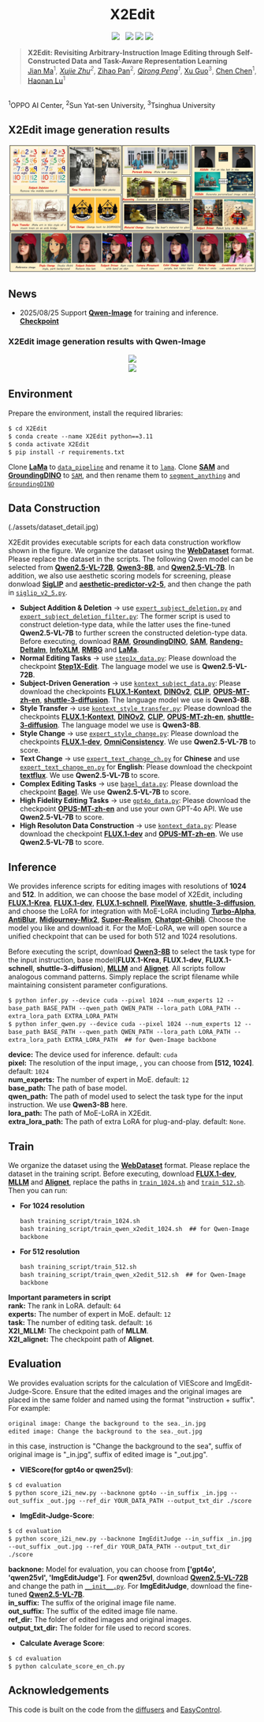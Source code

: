 <div align="center">
  <h1>X2Edit</h1>
<a href='https://arxiv.org/abs/2508.07607'><img src='https://img.shields.io/badge/arXiv-2508.07607-b31b1b.svg'></a> &nbsp;
<a href='https://huggingface.co/datasets/OPPOer/X2Edit-Dataset'><img src='https://img.shields.io/badge/🤗%20HuggingFace-X2Edit Dataset-ffd21f.svg'></a>
<a href='https://huggingface.co/OPPOer/X2Edit'><img src='https://img.shields.io/badge/🤗%20HuggingFace-X2Edit-ffd21f.svg'></a>
<a href='https://www.modelscope.cn/datasets/AIGCer-OPPO/X2Edit-Dataset'><img src='https://img.shields.io/badge/🤖%20ModelScope-X2Edit Dataset-purple.svg'></a>
</div>

> **X2Edit: Revisiting Arbitrary-Instruction Image Editing through Self-Constructed Data and Task-Aware Representation Learning**
> <br>
[Jian Ma](https://scholar.google.com/citations?hl=zh-CN&user=XtzIT8UAAAAJ)<sup>1</sup>*, 
[Xujie Zhu](https://github.com/CVPIE)<sup>2</sup>*,
[Zihao Pan](https://scholar.google.com.hk/citations?user=tXlKGqQAAAAJ&hl=zh-CN)<sup>2</sup>*,
[Qirong Peng](https://scholar.google.com/citations?view_op=list_works&hl=zh-CN&user=gUPpazEAAAAJ)<sup>1</sup>*, 
[Xu Guo](https://github.com/Guoxu1233)<sup>3</sup>, 
[Chen Chen](https://scholar.google.com/citations?user=CANDhfAAAAAJ&hl=zh-CN)<sup>1</sup>,
[Haonan Lu](https://scholar.google.com/citations?user=EPBgKu0AAAAJ&hl=en)<sup>1</sup>
<br>
<sup>1</sup>OPPO AI Center, <sup>2</sup>Sun Yat-sen University, <sup>3</sup>Tsinghua University
<br>


## X2Edit image generation results
<div align="center">
  <img src="assets/X2Edit images.jpg">
</div>


## News
- 2025/08/25 Support **[Qwen-Image](https://github.com/QwenLM/Qwen-Imag)** for training and inference. **[Checkpoint](https://huggingface.co/OPPOer/X2Edit/tree/main/model_qwen_image)**

### X2Edit image generation results with Qwen-Image
<div align="center">
  <img src="assets/qwen-image1.png">
</div>
<div align="center">
  <img src="assets/qwen-image0.png">
</div>


## Environment

Prepare the environment, install the required libraries:

```shell
$ cd X2Edit
$ conda create --name X2Edit python==3.11
$ conda activate X2Edit
$ pip install -r requirements.txt
```

Clone **[LaMa](https://github.com/advimman/lama.git)** to [`data_pipeline`](./data_pipeline) and rename it to [`lama`](./data_pipeline/lama). Clone **[SAM](https://github.com/facebookresearch/segment-anything.git)** and **[GroundingDINO](https://github.com/IDEA-Research/GroundingDINO.git)** to [`SAM`](./data_pipeline/SAM), and then rename them to [`segment_anything`](./data_pipeline/SAM/segment_anything) and [`GroundingDINO`](./data_pipeline/SAM/GroundingDINO)


## Data Construction
(./assets/dataset_detail.jpg)

X2Edit provides executable scripts for each data construction workflow shown in the figure. We organize the dataset using the **[WebDataset](https://github.com/webdataset/webdataset)** format. Please replace the dataset in the scripts. The following Qwen model can be selected from **[Qwen2.5-VL-72B](https://huggingface.co/Qwen/Qwen2.5-VL-72B-Instruct)**, **[Qwen3-8B](https://huggingface.co/Qwen/Qwen3-8B)**, and **[Qwen2.5-VL-7B](https://huggingface.co/datasets/sysuyy/ImgEdit/tree/main/ImgEdit_Judge)**. In addition, we also use aesthetic scoring models for screening, please donwload **[SigLIP](https://huggingface.co/google/siglip-so400m-patch14-384)** and **[aesthetic-predictor-v2-5](https://github.com/discus0434/aesthetic-predictor-v2-5/raw/main/models/aesthetic_predictor_v2_5.pth)**, and then change the path in [`siglip_v2_5.py`](./data_pipeline/aesthetic_predictor_v2_5/siglip_v2_5.py).

- **Subject Addition & Deletion** → use [`expert_subject_deletion.py`](./data_pipeline/expert_subject_deletion.py) and [`expert_subject_deletion_filter.py`](./data_pipeline/expert_subject_deletion_filter.py): The former script is used to construct deletion-type data, while the latter uses the fine-tuned **Qwen2.5-VL-7B** to further screen the constructed deletion-type data. Before executing, download **[RAM](https://huggingface.co/spaces/xinyu1205/recognize-anything/blob/main/ram_swin_large_14m.pth)**, **[GroundingDINO](https://huggingface.co/ShilongLiu/GroundingDINO/blob/main/groundingdino_swint_ogc.pth)**, **[SAM](https://huggingface.co/HCMUE-Research/SAM-vit-h/blob/main/sam_vit_h_4b8939.pth)**, **[Randeng-Deltalm](https://huggingface.co/IDEA-CCNL/Randeng-Deltalm-362M-Zh-En)**, **[InfoXLM](https://huggingface.co/microsoft/infoxlm-base)**, **[RMBG](https://huggingface.co/briaai/RMBG-2.0)** and **[LaMa](https://huggingface.co/smartywu/big-lama)**.
- **Normal Editing Tasks** → use [`step1x_data.py`](./data_pipeline/step1x_data.py): Please download the checkpoint **[Step1X-Edit](https://huggingface.co/stepfun-ai/Step1X-Edit)**. The language model we use is **Qwen2.5-VL-72B**.
- **Subject-Driven Generation** → use [`kontext_subject_data.py`](./data_pipeline/kontext_subject_data.py): Please download the checkpoints **[FLUX.1-Kontext](https://huggingface.co/black-forest-labs/FLUX.1-Kontext-dev)**, **[DINOv2](https://huggingface.co/facebook/dinov2-giant)**, **[CLIP](https://huggingface.co/openai/clip-vit-large-patch14)**, **[OPUS-MT-zh-en](https://huggingface.co/Helsinki-NLP/opus-mt-zh-en)**, **[shuttle-3-diffusion](https://huggingface.co/shuttleai/shuttle-3-diffusion)**. The language model we use is **Qwen3-8B**.
- **Style Transfer** → use [`kontext_style_transfer.py`](./data_pipeline/kontext_style_transfer.py): Please download the checkpoints **[FLUX.1-Kontext](https://huggingface.co/black-forest-labs/FLUX.1-Kontext-dev)**, **[DINOv2](https://huggingface.co/facebook/dinov2-giant)**, **[CLIP](https://huggingface.co/openai/clip-vit-large-patch14)**, **[OPUS-MT-zh-en](https://huggingface.co/Helsinki-NLP/opus-mt-zh-en)**, **[shuttle-3-diffusion](https://huggingface.co/shuttleai/shuttle-3-diffusion)**. The language model we use is **Qwen3-8B**.
- **Style Change** → use [`expert_style_change.py`](./data_pipeline/expert_style_change.py): Please download the checkpoints **[FLUX.1-dev](https://huggingface.co/black-forest-labs/FLUX.1-dev)**, **[OmniConsistency](https://huggingface.co/showlab/OmniConsistency)**. We use **Qwen2.5-VL-7B** to score.
- **Text Change** → use [`expert_text_change_ch.py`](./data_pipeline/expert_text_change_ch.py) for **Chinese** and use [`expert_text_change_en.py`](./data_pipeline/expert_text_change_en.py) for **English**: Please download the checkpoint **[textflux](https://huggingface.co/yyyyyxie/textflux)**. We use **Qwen2.5-VL-7B** to score.
- **Complex Editing Tasks** → use [`bagel_data.py`](./data_pipeline/bagel_data.py): Please download the checkpoint **[Bagel](https://huggingface.co/ByteDance-Seed/BAGEL-7B-MoT)**. We use **Qwen2.5-VL-7B** to score.
- **High Fidelity Editing Tasks** → use [`gpt4o_data.py`](./data_pipeline/gpt4o_data.py): Please download the checkpoint **[OPUS-MT-zh-en](https://huggingface.co/Helsinki-NLP/opus-mt-zh-en)** and use your own GPT-4o API. We use **Qwen2.5-VL-7B** to score.
- **High Resoluton Data Construction** → use [`kontext_data.py`](./data_pipeline/kontext_data.py): Please download the checkpoint **[FLUX.1-dev](https://huggingface.co/black-forest-labs/FLUX.1-dev)** and **[OPUS-MT-zh-en](https://huggingface.co/Helsinki-NLP/opus-mt-zh-en)**. We use **Qwen2.5-VL-7B** to score.

## Inference
We provides inference scripts for editing images with resolutions of **1024** and **512**. In addition, we can choose the base model of X2Edit, including **[FLUX.1-Krea](https://huggingface.co/black-forest-labs/FLUX.1-Krea-dev)**, **[FLUX.1-dev](https://huggingface.co/black-forest-labs/FLUX.1-dev)**, **[FLUX.1-schnell](https://huggingface.co/black-forest-labs/FLUX.1-schnell)**, **[PixelWave](https://huggingface.co/mikeyandfriends/PixelWave_FLUX.1-dev_03)**, **[shuttle-3-diffusion](https://huggingface.co/shuttleai/shuttle-3-diffusion)**, and choose the LoRA for integration with MoE-LoRA including **[Turbo-Alpha](https://huggingface.co/alimama-creative/FLUX.1-Turbo-Alpha)**, **[AntiBlur](https://huggingface.co/Shakker-Labs/FLUX.1-dev-LoRA-AntiBlur)**, **[Midjourney-Mix2](https://huggingface.co/strangerzonehf/Flux-Midjourney-Mix2-LoRA)**, **[Super-Realism](https://huggingface.co/strangerzonehf/Flux-Super-Realism-LoRA)**, **[Chatgpt-Ghibli](https://huggingface.co/openfree/flux-chatgpt-ghibli-lora)**. Choose the model you like and download it. For the MoE-LoRA, we will open source a unified checkpoint that can be used for both 512 and 1024 resolutions. 

Before executing the script, download **[Qwen3-8B](https://huggingface.co/Qwen/Qwen3-8B)** to select the task type for the input instruction, base model(**FLUX.1-Krea**, **FLUX.1-dev**, **FLUX.1-schnell**, **shuttle-3-diffusion**), **[MLLM](https://huggingface.co/Qwen/Qwen2.5-VL-7B-Instruct)** and **[Alignet](https://huggingface.co/OPPOer/X2I/blob/main/qwen2.5-vl-7b_proj.pt)**. All scripts follow analogous command patterns. Simply replace the script filename while maintaining consistent parameter configurations.

```shell
$ python infer.py --device cuda --pixel 1024 --num_experts 12 --base_path BASE_PATH --qwen_path QWEN_PATH --lora_path LORA_PATH --extra_lora_path EXTRA_LORA_PATH
$ python infer_qwen.py --device cuda --pixel 1024 --num_experts 12 --base_path BASE_PATH --qwen_path QWEN_PATH --lora_path LORA_PATH --extra_lora_path EXTRA_LORA_PATH  ## for Qwen-Image backbone

```

**device:** The device used for inference. default: `cuda`<br>
**pixel:** The resolution of the input image, , you can choose from **[512, 1024]**. default: `1024`<br>
**num_experts:** The number of expert in MoE. default: `12`<br>
**base_path:** The path of base model.<br>
**qwen_path:** The path of model used to select the task type for the input instruction. We use **Qwen3-8B** here.<br>
**lora_path:** The path of MoE-LoRA in X2Edit.<br>
**extra_lora_path:** The path of extra LoRA for plug-and-play. default: `None`.<br>

## Train
We organize the dataset using the **[WebDataset](https://github.com/webdataset/webdataset)** format. 
Please replace the dataset in the training script. Before executing, download **[FLUX.1-dev](https://huggingface.co/black-forest-labs/FLUX.1-dev)**, **[MLLM](https://huggingface.co/Qwen/Qwen2.5-VL-7B-Instruct)** and **[Alignet](https://huggingface.co/OPPOer/X2I/blob/main/qwen2.5-vl-7b_proj.pt)**, replace the paths  in [`train_1024.sh`](./train_1024.sh) and [`train_512.sh`](./train_512.sh).
Then you can run:

   - **For 1024 resolution**  
     ```shell
     bash training_script/train_1024.sh
     bash training_script/train_qwen_x2edit_1024.sh  ## for Qwen-Image backbone
     ```

   - **For 512 resolution**  
     ```shell
     bash training_script/train_512.sh
     bash training_script/train_qwen_x2edit_512.sh  ## for Qwen-Image backbone
     ```
**Important parameters in script**<br>
**rank:** The rank in LoRA. default: `64`<br>
**experts:** The number of expert in MoE. default: `12`<br>
**task:** The number of editing task. default: `16`<br>
**X2I_MLLM:** The checkpoint path of **MLLM**.<br>
**X2I_alignet:** The checkpoint path of **Alignet**.<br>

## Evaluation
We provides evaluation scripts for the calculation of VIEScore and ImgEdit-Judge-Score. Ensure that the edited images and the original images are placed in the same folder and named using the format "instruction + suffix". For example:
```shell
original image: Change the background to the sea._in.jpg
edited image: Change the background to the sea._out.jpg
```
in this case, instruction is "Change the background to the sea", suffix of original image is "_in.jpg", suffix of edited image is "_out.jpg".

- **VIEScore(for gpt4o or qwen25vl)**:  
```shell
$ cd evaluation
$ python score_i2i_new.py --backnone gpt4o --in_suffix _in.jpg --out_suffix _out.jpg --ref_dir YOUR_DATA_PATH --output_txt_dir ./score
```

- **ImgEdit-Judge-Score**:
```shell
$ cd evaluation
$ python score_i2i_new.py --backnone ImgEditJudge --in_suffix _in.jpg --out_suffix _out.jpg --ref_dir YOUR_DATA_PATH --output_txt_dir ./score
```

**backnone:** Model for evaluation, you can choose from **['gpt4o', 'qwen25vl', 'ImgEditJudge']**. For **qwen25vl**, download **[Qwen2.5-VL-72B](https://huggingface.co/Qwen/Qwen2.5-VL-72B-Instruct)** and change the path in [`__init__.py`](./evaluation/viescore/__init__.py). For **ImgEditJudge**, download the fine-tuned **[Qwen2.5-VL-7B](https://huggingface.co/datasets/sysuyy/ImgEdit/tree/main/ImgEdit_Judge)**.<br>
**in_suffix:** The suffix of the original image file name.<br>
**out_suffix:** The suffix of the edited image file name.<br>
**ref_dir:** The folder of edited images and original images.<br>
**output_txt_dir:** The folder for file used to record scores.<br>

- **Calculate Average Score**:
```shell
$ cd evaluation
$ python calculate_score_en_ch.py
```
## Acknowledgements 

This code is built on the code from the [diffusers](https://github.com/huggingface/diffusers) and [EasyControl](https://github.com/Xiaojiu-z/EasyControl).






